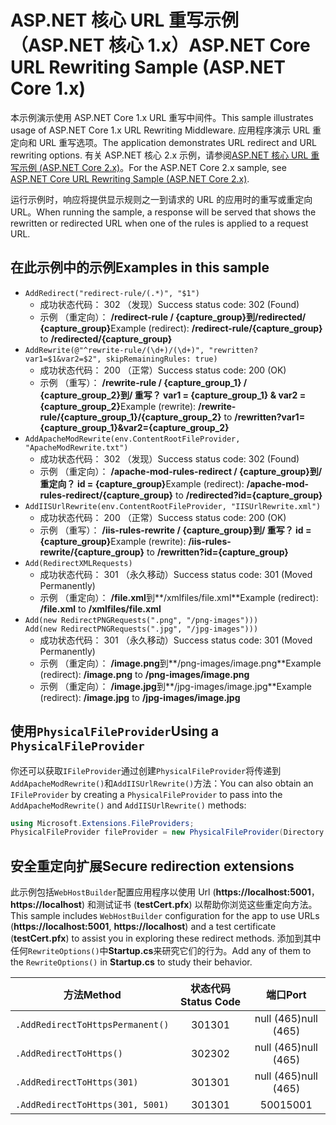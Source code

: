 # <a name="aspnet-core-url-rewriting-sample-aspnet-core-1x"></a><span data-ttu-id="adcb9-101">ASP.NET 核心 URL 重写示例 （ASP.NET 核心 1.x）</span><span class="sxs-lookup"><span data-stu-id="adcb9-101">ASP.NET Core URL Rewriting Sample (ASP.NET Core 1.x)</span></span>

<span data-ttu-id="adcb9-102">本示例演示使用 ASP.NET Core 1.x URL 重写中间件。</span><span class="sxs-lookup"><span data-stu-id="adcb9-102">This sample illustrates usage of ASP.NET Core 1.x URL Rewriting Middleware.</span></span> <span data-ttu-id="adcb9-103">应用程序演示 URL 重定向和 URL 重写选项。</span><span class="sxs-lookup"><span data-stu-id="adcb9-103">The application demonstrates URL redirect and URL rewriting options.</span></span> <span data-ttu-id="adcb9-104">有关 ASP.NET 核心 2.x 示例，请参阅[ASP.NET 核心 URL 重写示例 (ASP.NET Core 2.x)](https://github.com/aspnet/Docs/tree/master/aspnetcore/fundamentals/url-rewriting/samples/2.x)。</span><span class="sxs-lookup"><span data-stu-id="adcb9-104">For the ASP.NET Core 2.x sample, see [ASP.NET Core URL Rewriting Sample (ASP.NET Core 2.x)](https://github.com/aspnet/Docs/tree/master/aspnetcore/fundamentals/url-rewriting/samples/2.x).</span></span>

<span data-ttu-id="adcb9-105">运行示例时，响应将提供显示规则之一到请求的 URL 的应用时的重写或重定向 URL。</span><span class="sxs-lookup"><span data-stu-id="adcb9-105">When running the sample, a response will be served that shows the rewritten or redirected URL when one of the rules is applied to a request URL.</span></span>

## <a name="examples-in-this-sample"></a><span data-ttu-id="adcb9-106">在此示例中的示例</span><span class="sxs-lookup"><span data-stu-id="adcb9-106">Examples in this sample</span></span>

* `AddRedirect("redirect-rule/(.*)", "$1")`
  - <span data-ttu-id="adcb9-107">成功状态代码： 302 （发现）</span><span class="sxs-lookup"><span data-stu-id="adcb9-107">Success status code: 302 (Found)</span></span>
  - <span data-ttu-id="adcb9-108">示例 （重定向）： **/redirect-rule / {capture_group}**到**/redirected/ {capture_group}**</span><span class="sxs-lookup"><span data-stu-id="adcb9-108">Example (redirect): **/redirect-rule/{capture_group}** to **/redirected/{capture_group}**</span></span>
* `AddRewrite(@"^rewrite-rule/(\d+)/(\d+)", "rewritten?var1=$1&var2=$2", skipRemainingRules: true)`
  - <span data-ttu-id="adcb9-109">成功状态代码： 200 （正常）</span><span class="sxs-lookup"><span data-stu-id="adcb9-109">Success status code: 200 (OK)</span></span>
  - <span data-ttu-id="adcb9-110">示例 （重写）： **/rewrite-rule / {capture_group_1} / {capture_group_2}**到**/ 重写？ var1 = {capture_group_1} & var2 = {capture_group_2}**</span><span class="sxs-lookup"><span data-stu-id="adcb9-110">Example (rewrite): **/rewrite-rule/{capture_group_1}/{capture_group_2}** to **/rewritten?var1={capture_group_1}&var2={capture_group_2}**</span></span>
* `AddApacheModRewrite(env.ContentRootFileProvider, "ApacheModRewrite.txt")`
  - <span data-ttu-id="adcb9-111">成功状态代码： 302 （发现）</span><span class="sxs-lookup"><span data-stu-id="adcb9-111">Success status code: 302 (Found)</span></span>
  - <span data-ttu-id="adcb9-112">示例 （重定向）： **/apache-mod-rules-redirect / {capture_group}**到**/ 重定向？ id = {capture_group}**</span><span class="sxs-lookup"><span data-stu-id="adcb9-112">Example (redirect): **/apache-mod-rules-redirect/{capture_group}** to **/redirected?id={capture_group}**</span></span>
* `AddIISUrlRewrite(env.ContentRootFileProvider, "IISUrlRewrite.xml")`
  - <span data-ttu-id="adcb9-113">成功状态代码： 200 （正常）</span><span class="sxs-lookup"><span data-stu-id="adcb9-113">Success status code: 200 (OK)</span></span>
  - <span data-ttu-id="adcb9-114">示例 （重写）： **/iis-rules-rewrite / {capture_group}**到**/ 重写？ id = {capture_group}**</span><span class="sxs-lookup"><span data-stu-id="adcb9-114">Example (rewrite): **/iis-rules-rewrite/{capture_group}** to **/rewritten?id={capture_group}**</span></span>
* `Add(RedirectXMLRequests)`
  - <span data-ttu-id="adcb9-115">成功状态代码： 301 （永久移动）</span><span class="sxs-lookup"><span data-stu-id="adcb9-115">Success status code: 301 (Moved Permanently)</span></span>
  - <span data-ttu-id="adcb9-116">示例 （重定向）： **/file.xml**到**/xmlfiles/file.xml**</span><span class="sxs-lookup"><span data-stu-id="adcb9-116">Example (redirect): **/file.xml** to **/xmlfiles/file.xml**</span></span>
* `Add(new RedirectPNGRequests(".png", "/png-images")))`<br>`Add(new RedirectPNGRequests(".jpg", "/jpg-images")))`
  - <span data-ttu-id="adcb9-117">成功状态代码： 301 （永久移动）</span><span class="sxs-lookup"><span data-stu-id="adcb9-117">Success status code: 301 (Moved Permanently)</span></span>
  - <span data-ttu-id="adcb9-118">示例 （重定向）： **/image.png**到**/png-images/image.png**</span><span class="sxs-lookup"><span data-stu-id="adcb9-118">Example (redirect): **/image.png** to **/png-images/image.png**</span></span>
  - <span data-ttu-id="adcb9-119">示例 （重定向）： **/image.jpg**到**/jpg-images/image.jpg**</span><span class="sxs-lookup"><span data-stu-id="adcb9-119">Example (redirect): **/image.jpg** to **/jpg-images/image.jpg**</span></span>

## <a name="using-a-physicalfileprovider"></a><span data-ttu-id="adcb9-120">使用`PhysicalFileProvider`</span><span class="sxs-lookup"><span data-stu-id="adcb9-120">Using a `PhysicalFileProvider`</span></span>
<span data-ttu-id="adcb9-121">你还可以获取`IFileProvider`通过创建`PhysicalFileProvider`将传递到`AddApacheModRewrite()`和`AddIISUrlRewrite()`方法：</span><span class="sxs-lookup"><span data-stu-id="adcb9-121">You can also obtain an `IFileProvider` by creating a `PhysicalFileProvider` to pass into the `AddApacheModRewrite()` and `AddIISUrlRewrite()` methods:</span></span>
```csharp
using Microsoft.Extensions.FileProviders;
PhysicalFileProvider fileProvider = new PhysicalFileProvider(Directory.GetCurrentDirectory());
```
## <a name="secure-redirection-extensions"></a><span data-ttu-id="adcb9-122">安全重定向扩展</span><span class="sxs-lookup"><span data-stu-id="adcb9-122">Secure redirection extensions</span></span>
<span data-ttu-id="adcb9-123">此示例包括`WebHostBuilder`配置应用程序以使用 Url (**https://localhost:5001**， **https://localhost**) 和测试证书 (**testCert.pfx**) 以帮助你浏览这些重定向方法。</span><span class="sxs-lookup"><span data-stu-id="adcb9-123">This sample includes `WebHostBuilder` configuration for the app to use URLs (**https://localhost:5001**, **https://localhost**) and a test certificate (**testCert.pfx**) to assist you in exploring these redirect methods.</span></span> <span data-ttu-id="adcb9-124">添加到其中任何`RewriteOptions()`中**Startup.cs**来研究它们的行为。</span><span class="sxs-lookup"><span data-stu-id="adcb9-124">Add any of them to the `RewriteOptions()` in **Startup.cs** to study their behavior.</span></span>

<span data-ttu-id="adcb9-125">方法</span><span class="sxs-lookup"><span data-stu-id="adcb9-125">Method</span></span> | <span data-ttu-id="adcb9-126">状态代码</span><span class="sxs-lookup"><span data-stu-id="adcb9-126">Status Code</span></span> | <span data-ttu-id="adcb9-127">端口</span><span class="sxs-lookup"><span data-stu-id="adcb9-127">Port</span></span>
--- | :---: | :---:
`.AddRedirectToHttpsPermanent()` | <span data-ttu-id="adcb9-128">301</span><span class="sxs-lookup"><span data-stu-id="adcb9-128">301</span></span> | <span data-ttu-id="adcb9-129">null (465)</span><span class="sxs-lookup"><span data-stu-id="adcb9-129">null (465)</span></span>
`.AddRedirectToHttps()` | <span data-ttu-id="adcb9-130">302</span><span class="sxs-lookup"><span data-stu-id="adcb9-130">302</span></span> | <span data-ttu-id="adcb9-131">null (465)</span><span class="sxs-lookup"><span data-stu-id="adcb9-131">null (465)</span></span>
`.AddRedirectToHttps(301)` | <span data-ttu-id="adcb9-132">301</span><span class="sxs-lookup"><span data-stu-id="adcb9-132">301</span></span> | <span data-ttu-id="adcb9-133">null (465)</span><span class="sxs-lookup"><span data-stu-id="adcb9-133">null (465)</span></span>
`.AddRedirectToHttps(301, 5001)` | <span data-ttu-id="adcb9-134">301</span><span class="sxs-lookup"><span data-stu-id="adcb9-134">301</span></span> | <span data-ttu-id="adcb9-135">5001</span><span class="sxs-lookup"><span data-stu-id="adcb9-135">5001</span></span>
